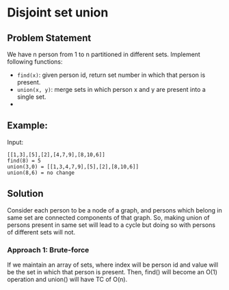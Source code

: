 # Disjoint set union
## Problem Statement
We have n person from 1 to n partitioned in different sets. Implement following functions:
- `find(x)`: given person id, return set number in which that person is present.
- `union(x, y)`: merge sets in which person x and y are present into a single set.
- 

## Example:
Input:
```
[[1,3],[5],[2],[4,7,9],[8,10,6]]
find(8) = 5
union(3,0) = [[1,3,4,7,9],[5],[2],[8,10,6]]
union(8,6) = no change
``` 

## Solution
Consider each person to be a node of a graph, and persons which belong in same set are connected components of that graph.
So, making union of persons present in same set will lead to a cycle but doing so with persons of different sets will not.

### Approach 1: Brute-force
If we maintain an array of sets, where index will be person id and value will be the set in which that person is present. Then, find() will become an O(1) operation and union() will have TC of O(n).

